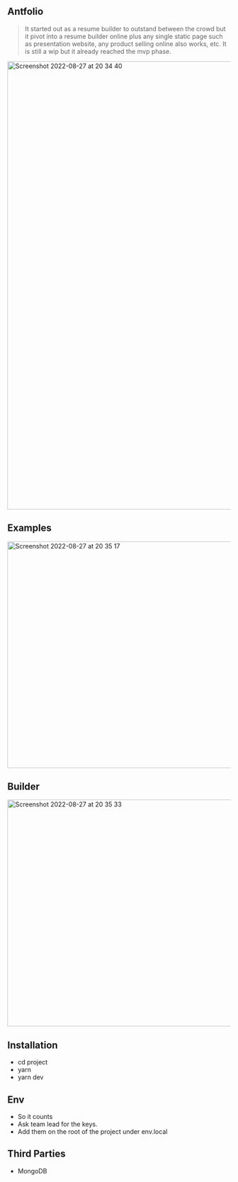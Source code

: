 ## Antfolio

> It started out as a resume builder to outstand between the crowd but it pivot into a resume builder online plus any single static page such as presentation website, any product selling online also works, etc. It is still a wip but it already reached the mvp phase.



<img width="1012" alt="Screenshot 2022-08-27 at 20 34 40" src="https://user-images.githubusercontent.com/44972334/187043700-b2b9a243-d1a0-459b-b3e3-0f6f65b51334.png">

## Examples

<img width="512" alt="Screenshot 2022-08-27 at 20 35 17" src="https://user-images.githubusercontent.com/44972334/187043724-32e3fd6f-3f5e-46b8-90a1-e05c8160ba4e.png">

## Builder

<img width="512" alt="Screenshot 2022-08-27 at 20 35 33" src="https://user-images.githubusercontent.com/44972334/187043732-d9b8e04f-6b17-4e96-98c8-7ae5b252016f.png">


## Installation

- cd project
- yarn
- yarn dev

## Env
- So it counts
- Ask team lead for the keys.
- Add them on the root of the project under env.local

## Third Parties

- MongoDB
